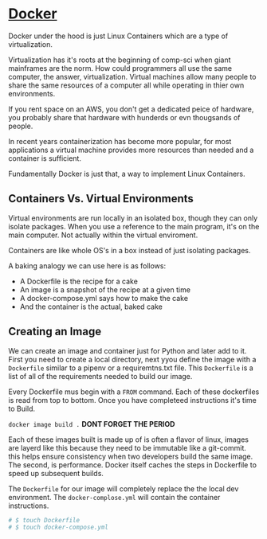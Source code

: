 # [Docker](https://wsvincent.com/beginners-guide-to-docker/)

Docker under the hood is just Linux Containers which are a type of virtualization. 

Virtualization has it's roots at the beginning of comp-sci when giant mainframes are the norm. How could programmers all use the same computer, the answer, virtualization. Virtual machines allow many people to share the same resources of a computer all while operating in thier own environments. 

If you rent space on an AWS, you don't get a dedicated peice of hardware, you probably share that hardware with hunderds or evn thougsands of people. 

In recent years containerization has become more popular, for most applications a virtual machine provides more resources than needed and a container is sufficient. 

Fundamentally Docker is just that, a way to implement Linux Containers. 

## Containers Vs. Virtual Environments

Virtual environments are run locally in an isolated box, though they can only isolate packages. When you use a reference to the main program, it's on the main computer. Not actually within the virtual enviroment. 

Containers are like whole OS's in a box instead of just isolating packages. 

A baking analogy we can use here is as follows:

* A Dockerfile is the recipe for a cake
* An image is a snapshot of the recipe at a given time
* A docker-compose.yml says how to make the cake
* And the container is the actual, baked cake

## Creating an Image

We can create an image and container just for Python and later add to it. First you need to create a local directory, next yyou define the image with a `Dockerfile` similar to a pipenv or a requiremtns.txt file. This `Dockerfile` is a list of all of the requirements needed to build our image. 

Every Dockerfile mus begin with a `FROM` command. Each of these dockerfiles is read from top to bottom. Once you have completeed instructions it's time to Build.

`docker image build .` **DONT FORGET THE PERIOD**

Each of these images built is made up of is often a flavor of linux, images are layerd like this because they need to be immutable like a git-commit. this helps ensure consistency when two developers build the same image. The second, is performance. Docker itself caches the steps in Dockerfile to speed up subsequent builds. 

The `Dockerfile` for our image will completely replace the the local dev environment. The `docker-complose.yml` will contain the container instructions. 

```py
# $ touch Dockerfile
# $ touch docker-compose.yml
```


